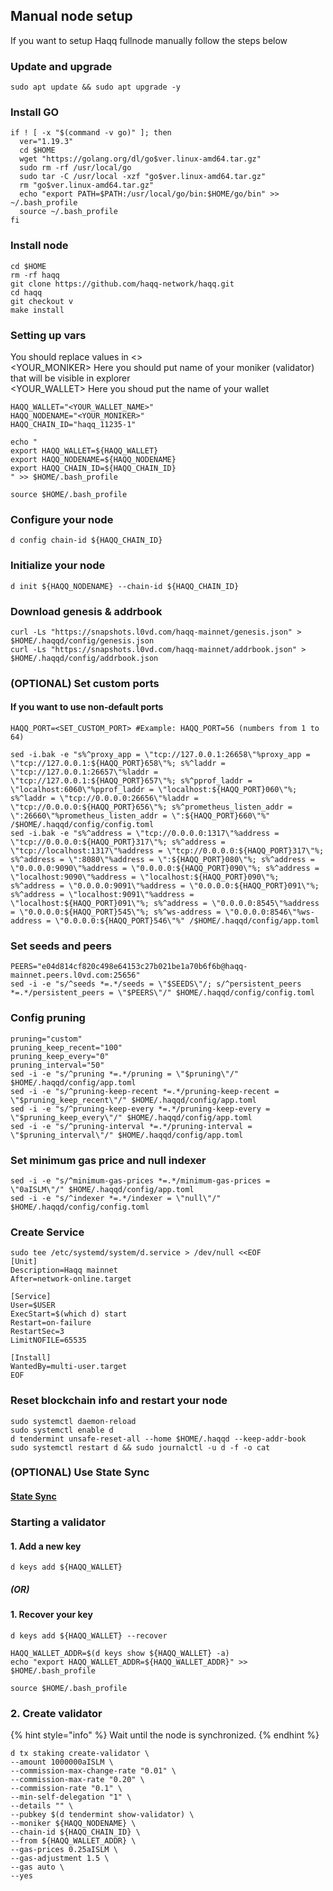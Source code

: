 ## Manual node setup
If you want to setup Haqq fullnode manually follow the steps below

### Update and upgrade
```
sudo apt update && sudo apt upgrade -y
```

### Install GO
```
if ! [ -x "$(command -v go)" ]; then
  ver="1.19.3"
  cd $HOME
  wget "https://golang.org/dl/go$ver.linux-amd64.tar.gz"
  sudo rm -rf /usr/local/go
  sudo tar -C /usr/local -xzf "go$ver.linux-amd64.tar.gz"
  rm "go$ver.linux-amd64.tar.gz"
  echo "export PATH=$PATH:/usr/local/go/bin:$HOME/go/bin" >> ~/.bash_profile
  source ~/.bash_profile
fi
```

### Install node
```
cd $HOME
rm -rf haqq
git clone https://github.com/haqq-network/haqq.git
cd haqq
git checkout v
make install
```


### Setting up vars
You should replace values in <> <br />
<YOUR_MONIKER> Here you should put name of your moniker (validator) that will be visible in explorer <br />
<YOUR_WALLET> Here you shoud put the name of your wallet

```
HAQQ_WALLET="<YOUR_WALLET_NAME>"
HAQQ_NODENAME="<YOUR_MONIKER>"
HAQQ_CHAIN_ID="haqq_11235-1"
```

```
echo "
export HAQQ_WALLET=${HAQQ_WALLET}
export HAQQ_NODENAME=${HAQQ_NODENAME}
export HAQQ_CHAIN_ID=${HAQQ_CHAIN_ID}
" >> $HOME/.bash_profile

source $HOME/.bash_profile
```


### Configure your node
```
d config chain-id ${HAQQ_CHAIN_ID}
```

### Initialize your node
```
d init ${HAQQ_NODENAME} --chain-id ${HAQQ_CHAIN_ID}
```

### Download genesis & addrbook
```
curl -Ls "https://snapshots.l0vd.com/haqq-mainnet/genesis.json" > $HOME/.haqqd/config/genesis.json
curl -Ls "https://snapshots.l0vd.com/haqq-mainnet/addrbook.json" > $HOME/.haqqd/config/addrbook.json
```

### (OPTIONAL) Set custom ports

#### If you want to use non-default ports
```
HAQQ_PORT=<SET_CUSTOM_PORT> #Example: HAQQ_PORT=56 (numbers from 1 to 64)
```
```
sed -i.bak -e "s%^proxy_app = \"tcp://127.0.0.1:26658\"%proxy_app = \"tcp://127.0.0.1:${HAQQ_PORT}658\"%; s%^laddr = \"tcp://127.0.0.1:26657\"%laddr = \"tcp://127.0.0.1:${HAQQ_PORT}657\"%; s%^pprof_laddr = \"localhost:6060\"%pprof_laddr = \"localhost:${HAQQ_PORT}060\"%; s%^laddr = \"tcp://0.0.0.0:26656\"%laddr = \"tcp://0.0.0.0:${HAQQ_PORT}656\"%; s%^prometheus_listen_addr = \":26660\"%prometheus_listen_addr = \":${HAQQ_PORT}660\"%" /$HOME/.haqqd/config/config.toml
sed -i.bak -e "s%^address = \"tcp://0.0.0.0:1317\"%address = \"tcp://0.0.0.0:${HAQQ_PORT}317\"%; s%^address = \"tcp://localhost:1317\"%address = \"tcp://0.0.0.0:${HAQQ_PORT}317\"%; s%^address = \":8080\"%address = \":${HAQQ_PORT}080\"%; s%^address = \"0.0.0.0:9090\"%address = \"0.0.0.0:${HAQQ_PORT}090\"%; s%^address = \"localhost:9090\"%address = \"localhost:${HAQQ_PORT}090\"%; s%^address = \"0.0.0.0:9091\"%address = \"0.0.0.0:${HAQQ_PORT}091\"%; s%^address = \"localhost:9091\"%address = \"localhost:${HAQQ_PORT}091\"%; s%^address = \"0.0.0.0:8545\"%address = \"0.0.0.0:${HAQQ_PORT}545\"%; s%^ws-address = \"0.0.0.0:8546\"%ws-address = \"0.0.0.0:${HAQQ_PORT}546\"%" /$HOME/.haqqd/config/app.toml
```


### Set seeds and peers
```
PEERS="e04d814cf820c498e64153c27b021be1a70b6f6b@haqq-mainnet.peers.l0vd.com:25656"
sed -i -e "s/^seeds *=.*/seeds = \"$SEEDS\"/; s/^persistent_peers *=.*/persistent_peers = \"$PEERS\"/" $HOME/.haqqd/config/config.toml
```

### Config pruning
```
pruning="custom"
pruning_keep_recent="100"
pruning_keep_every="0"
pruning_interval="50"
sed -i -e "s/^pruning *=.*/pruning = \"$pruning\"/" $HOME/.haqqd/config/app.toml
sed -i -e "s/^pruning-keep-recent *=.*/pruning-keep-recent = \"$pruning_keep_recent\"/" $HOME/.haqqd/config/app.toml
sed -i -e "s/^pruning-keep-every *=.*/pruning-keep-every = \"$pruning_keep_every\"/" $HOME/.haqqd/config/app.toml
sed -i -e "s/^pruning-interval *=.*/pruning-interval = \"$pruning_interval\"/" $HOME/.haqqd/config/app.toml
```

### Set minimum gas price and null indexer
```
sed -i -e "s/^minimum-gas-prices *=.*/minimum-gas-prices = \"0aISLM\"/" $HOME/.haqqd/config/app.toml
sed -i -e "s/^indexer *=.*/indexer = \"null\"/" $HOME/.haqqd/config/config.toml
```

### Create Service
```
sudo tee /etc/systemd/system/d.service > /dev/null <<EOF
[Unit]
Description=Haqq mainnet
After=network-online.target

[Service]
User=$USER
ExecStart=$(which d) start
Restart=on-failure
RestartSec=3
LimitNOFILE=65535

[Install]
WantedBy=multi-user.target
EOF
```

### Reset blockchain info and restart your node
```
sudo systemctl daemon-reload
sudo systemctl enable d
d tendermint unsafe-reset-all --home $HOME/.haqqd --keep-addr-book
sudo systemctl restart d && sudo journalctl -u d -f -o cat
```

### (OPTIONAL) Use State Sync

#### [State Sync]()


### Starting a validator

#### 1. Add a new key
```
d keys add ${HAQQ_WALLET}
```
##### (OR)

#### 1. Recover your key
```
d keys add ${HAQQ_WALLET} --recover
```

```
HAQQ_WALLET_ADDR=$(d keys show ${HAQQ_WALLET} -a)
echo "export HAQQ_WALLET_ADDR=${HAQQ_WALLET_ADDR}" >> $HOME/.bash_profile

source $HOME/.bash_profile
```


### 2. Create validator

{% hint style="info" %}
Wait until the node is synchronized.
{% endhint %}

```
d tx staking create-validator \
--amount 1000000aISLM \
--commission-max-change-rate "0.01" \
--commission-max-rate "0.20" \
--commission-rate "0.1" \
--min-self-delegation "1" \
--details "" \
--pubkey $(d tendermint show-validator) \
--moniker ${HAQQ_NODENAME} \
--chain-id ${HAQQ_CHAIN_ID} \
--from ${HAQQ_WALLET_ADDR} \
--gas-prices 0.25aISLM \
--gas-adjustment 1.5 \
--gas auto \
--yes
```


